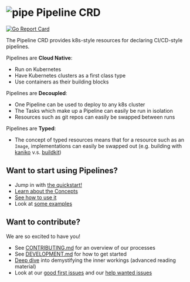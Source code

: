 # ![pipe](./docs/images/pipe.png) Pipeline CRD

[![Go Report Card](https://goreportcard.com/badge/knative/build-pipeline)](https://goreportcard.com/report/knative/build-pipeline)

The Pipeline CRD provides k8s-style resources for declaring CI/CD-style
pipelines.

Pipelines are **Cloud Native**:

- Run on Kubernetes
- Have Kubernetes clusters as a first class type
- Use containers as their building blocks

Pipelines are **Decoupled**:

- One Pipeline can be used to deploy to any k8s cluster
- The Tasks which make up a Pipeline can easily be run in isolation
- Resources such as git repos can easily be swapped between runs

Pipelines are **Typed**:

- The concept of typed resources means that for a resource such as an `Image`,
  implementations can easily be swapped out (e.g. building with
  [kaniko](https://github.com/GoogleContainerTools/kaniko) v.s.
  [buildkit](https://github.com/moby/buildkit))

## Want to start using Pipelines?

- Jump in with [the quickstart!](docs/tutorial.md)
- [Learn about the Concepts](/docs/Concepts.md)
- [See how to use it](/docs/using.md)
- Look at [some examples](/examples)

## Want to contribute?

We are so excited to have you!

- See [CONTRIBUTING.md](CONTRIBUTING.md) for an overview of our processes
- See [DEVELOPMENT.md](DEVELOPMENT.md) for how to get started
- [Deep dive](./docs/developers/README.md) into demystifying the inner workings
  (advanced reading material)
- Look at our
  [good first issues](https://github.com/knative/build-pipeline/issues?q=is%3Aissue+is%3Aopen+label%3A%22good+first+issue%22)
  and our
  [help wanted issues](https://github.com/knative/build-pipeline/issues?q=is%3Aissue+is%3Aopen+label%3A%22help+wanted%22)
